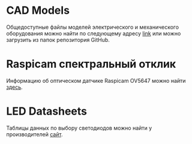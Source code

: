 # CAD Models
Общедоступные файлы моделей электрического и механического оборудования можно найти по следующему адресу [link](https://cad.onshape.com/documents/d349cbe923c6f7dbdb5a9266/w/20eed945a1a4fb3729cc1f11/e/83841e7147a77c529f63497d?renderMode=0&uiState=665d8fa72faed71353c7e1e9) или можно загрузить из папок репозитория GitHub.

# Raspicam спектральный отклик
Информацию об оптическом датчике Raspicam OV5647 можно найти [здесь](https://github.com/scivision/raspicam-spectra/).

# LED Datasheets
Таблицы данных по выбору светодиодов можно найти у производителей [сайт](https://www.osram.com/appsn/ProductSelector/?lang=en&refinementList%5Bhbc%5D%5B0%5D=TOPLED&refinementList%5Bhbc%5D%5B1%5D=Mini%20TOPLED&refinementList%5Bhbc%5D%5B2%5D=Power%20TOPLED&refinementList%5Bcolor_emulti%5D%5B0%5D=Blue%20%28450-480%20nm%29&refinementList%5Bcolor_emulti%5D%5B1%5D=True%20Green%20%28513-545%20nm%29&refinementList%5Bcolor_emulti%5D%5B2%5D=Pure%20Green%20%28554-566%20nm%29&refinementList%5Bcolor_emulti%5D%5B3%5D=Red%20%28612-630%20nm%29&refinementList%5Bcolor_emulti%5D%5B4%5D=Super%20Red%20%28627-639%20nm%29&refinementList%5Bcolor_emulti%5D%5B5%5D=Deep%20Blue%20%28439-461%20nm%29&page=1&range%5Bbeam_angle_keyword%5D%5Bmin%5D=50&range%5Bbeam_angle_keyword%5D%5Bmax%5D=70). 
